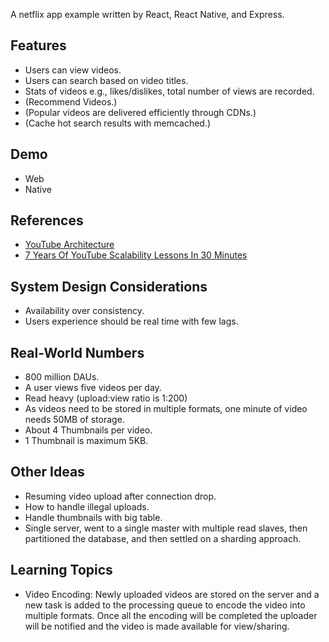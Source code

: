 A netflix app example written by React, React Native, and Express.

## Features

- Users can view videos.
- Users can search based on video titles.
- Stats of videos e.g., likes/dislikes, total number of views are recorded.
- (Recommend Videos.)
- (Popular videos are delivered efficiently through CDNs.)
- (Cache hot search results with memcached.)

## Demo

- Web
- Native

## References

- [YouTube Architecture](http://highscalability.com/youtube-architecture)
- [7 Years Of YouTube Scalability Lessons In 30 Minutes](http://highscalability.com/blog/2012/3/26/7-years-of-youtube-scalability-lessons-in-30-minutes.html)

## System Design Considerations

- Availability over consistency.
- Users experience should be real time with few lags.

## Real-World Numbers

- 800 million DAUs.
- A user views five videos per day.
- Read heavy (upload:view ratio is 1:200)
- As videos need to be stored in multiple formats, one minute of video needs 50MB of storage.
- About 4 Thumbnails per video.
- 1 Thumbnail is maximum 5KB.

## Other Ideas

- Resuming video upload after connection drop.
- How to handle illegal uploads.
- Handle thumbnails with big table.
- Single server, went to a single master with multiple read slaves, then partitioned the database, and then settled on a sharding approach.

## Learning Topics

- Video Encoding: Newly uploaded videos are stored on the server and a new task is added to the processing queue to encode the video into multiple formats. Once all the encoding will be completed the uploader will be notified and the video is made available for view/sharing.
